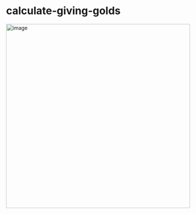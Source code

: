 # calculate-giving-golds
<img width="501" alt="image" src="https://github.com/user-attachments/assets/1c2d0757-53f5-4add-b36f-6b9a767c6b2b">
